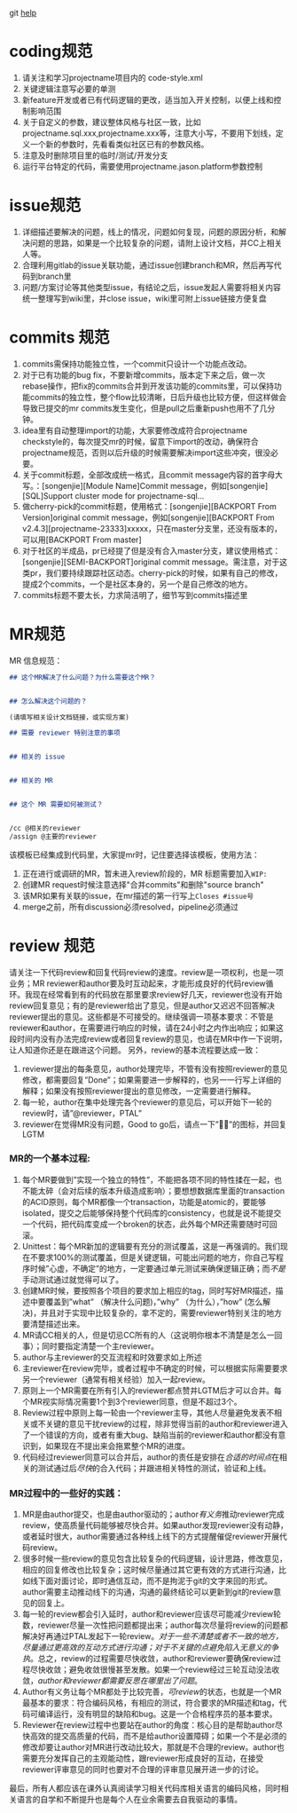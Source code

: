 git [help](https://git-scm.com/doc)
# coding规范
1. 请关注和学习projectname项目内的 code-style.xml
2. 关键逻辑注意写必要的单测
3. 新feature开发或者已有代码逻辑的更改，适当加入开关控制，以便上线和控制影响范围
4. 关于自定义的参数，建议整体风格与社区一致，比如projectname.sql.xxx,projectname.xxx等，注意大小写，不要用下划线，定义一个新的参数时，先看看类似社区已有的参数风格。
5. 注意及时删除项目里的临时/测试/开发分支
6. 运行平台特定的代码，需要使用projectname.jason.platform参数控制

# issue规范
1. 详细描述要解决的问题，线上的情况，问题如何复现，问题的原因分析，和解决问题的思路，如果是一个比较复杂的问题，请附上设计文档，并CC上相关人等。
2. 合理利用gitlab的issue关联功能，通过issue创建branch和MR，然后再写代码到branch里
3. 问题/方案讨论等其他类型issue，有结论之后，issue发起人需要将相关内容统一整理写到wiki里，并close issue，wiki里可附上issue链接方便复盘

# commits 规范
1. commits需保持功能独立性，一个commit只设计一个功能点改动。
2. 对于已有功能的bug fix，不要新增commits，版本定下来之后，做一次rebase操作，把fix的commits合并到开发该功能的commits里，可以保持功能commits的独立性，整个flow比较清晰，日后升级也比较方便，但这样做会导致已提交的mr commits发生变化，但是pull之后重新push也用不了几分钟。
3. idea里有自动整理import的功能，大家要修改成符合projectname checkstyle的，每次提交mr的时候，留意下import的改动，确保符合projectname规范，否则以后升级的时候需要解决import这些冲突，很没必要。
4. 关于commit标题，全部改成统一格式，且commit message内容的首字母大写。：[songenjie][Module Name]Commit message，例如[songenjie][SQL]Support cluster mode for projectname-sql...
5. 做cherry-pick的commit标题，使用格式：[songenjie][BACKPORT From Version]original commit message，例如[songenjie][BACKPORT From v2.4.3][projectname-23333]xxxxx，只在master分支里，还没有版本的，可以用[BACKPORT From master]
6. 对于社区的半成品，pr已经提了但是没有合入master分支，建议使用格式：[songenjie][SEMI-BACKPORT]original commit message。需注意，对于这类pr，我们要持续跟踪社区动态。cherry-pick的时候，如果有自己的修改，提成2个commits，一个是社区本身的，另一个是自己修改的地方。
7. commits标题不要太长，力求简洁明了，细节写到commits描述里


# MR规范
MR 信息规范：

```markdown
## 这个MR解决了什么问题？为什么需要这个MR？


## 怎么解决这个问题的？

(请填写相关设计文档链接，或实现方案)

## 需要 reviewer 特别注意的事项


## 相关的 issue


## 相关的 MR


## 这个 MR 需要如何被测试？


/cc @相关的reviewer
/assign @主要的reviewer
```
该模板已经集成到代码里，大家提mr时，记住要选择该模板，使用方法：

1. 正在进行或调研的MR，暂未进入review阶段的，MR 标题需要加入`WIP:`
2. 创建MR request时候注意选择"合并commits"和删除"source branch"
3. 该MR如果有关联的issue，在mr描述的第一行写上`Closes #issue号`
4. merge之前，所有discussion必须resolved，pipeline必须通过


# review 规范
请关注一下代码review和回复代码review的速度。review是一项权利，也是一项业务；MR reviewer和author要及时互动起来，才能形成良好的代码review循环。我现在经常看到有的代码放在那里要求review好几天，reviewer也没有开始review回复意见；有的是reviewer给出了意见，但是author又迟迟不回答解决reviewer提出的意见。这些都是不可接受的。继续强调一项基本要求：不管是reviewer和author，在需要进行响应的时候，请在24小时之内作出响应；如果这段时间内没有办法完成review或者回复review的意见，也请在MR中作一下说明，让人知道你还是在跟进这个问题。
另外，review的基本流程要达成一致：
1. reviewer提出的每条意见，author处理完毕，不管有没有按照reviewer的意见修改，都需要回复”Done”；如果需要进一步解释的，也另一一行写上详细的解释；如果没有按照reviewer提出的意见修改，一定需要进行解释。 
2. 每一轮，author在集中处理完各个reviewer的意见后，可以开始下一轮的review时，请”@reviewer，PTAL”
3. reviewer在觉得MR没有问题，Good to go后，请点一下”👍🏻”的图标，并回复LGTM

### MR的一个基本过程:
1. 每个MR要做到”实现一个独立的特性”，不能把各项不同的特性揉在一起，也不能太碎（会对后续的版本升级造成影响）；要想想数据库里面的transaction的ACID原则，每个MR都像一个transaction，功能是atomic的，要能够isolated，提交之后能够保持整个代码库的consistency，也就是说不能提交一个代码，把代码库变成一个broken的状态，此外每个MR还需要随时可回滚。
2. Unittest：每个MR新加的逻辑要有充分的测试覆盖，这是一再强调的。我们现在不要求100%的测试覆盖，但是关键逻辑，可能出问题的地方，你自己写程序时候”心虚，不确定”的地方，一定要通过单元测试来确保逻辑正确；而*不是*手动测试通过就觉得可以了。
3. 创建MR时候，要按照各个项目的要求加上相应的tag，同时写好MR描述，描述中要覆盖到”what” （解决什么问题)，”why” （为什么），”how” (怎么解决)，并且对于实现中比较复杂的，拿不定的，需要reviewer特别关注的地方要清楚描述出来。
4. MR请CC相关的人，但是切忌CC所有的人（这说明你根本不清楚是怎么一回事）；同时要指定清楚一个主reviewer。
5. author与主reviewer的交互流程和时效要求如上所述
6. 主reviewer在review完毕，或者过程中不确定的时候，可以根据实际需要要求另一个reviewer（通常有相关经验）加入一起review。
7. 原则上一个MR需要在所有引入的reviewer都点赞并LGTM后才可以合并。每个MR视实际情况需要1个到3个reviewer同意，但是不超过3个。
8. Review过程中原则上每一轮由一个reviewer主导，其他人尽量避免发表不相关或不关键的意见干扰review的过程，除非觉得当前的author和reviewer进入了一个错误的方向，或者有重大bug、缺陷当前的reviewer和author都没有意识到，如果现在不提出来会拖累整个MR的进度。
9. 代码经过reviewer同意可以合并后，author的责任是安排在*合适的时间点*在相关的测试通过后*尽快*的合入代码；并跟进相关特性的测试，验证和上线。

### MR过程中的一些好的实践：
1. MR是由author提交，也是由author驱动的；author*有义务*推动reviewer完成review，使高质量代码能够被尽快合并。如果author发现reviewer没有动静，或者延时很大，author需要通过各种线上线下的方式提醒催促reviewer开展代码review。
2. 很多时候一些review的意见包含比较复杂的代码逻辑，设计思路，修改意见，相应的回复修改也比较复杂；这时候尽量通过其它更有效的方式进行沟通，比如线下面对面讨论，即时通信互动，而不是拘泥于git的文字来回的形式。author需要主动推动线下的沟通，沟通的最终结论可以更新到git的review意见的回复上。
3. 每一轮的review都会引入延时，author和reviewer应该尽可能减少review轮数，reviewer尽量一次性把问题都提出来；author每次尽量将review的问题都解决好再通过PTAL发起下一轮review。*对于一些不清楚或者不一致的地方，尽量通过更高效的互动方式进行沟通；对于不关键的点避免陷入无意义的争执*。总之，review的过程需要尽快收敛，author和reviewer要确保review过程尽快收敛；避免收敛很慢甚至发散。如果一个review经过三轮互动没法收敛，*author和reviewer都需要反思在哪里出了问题*。
4. Author有义务让每个MR都处于比较完善，*可review*的状态，也就是一个MR最基本的要求：符合编码风格，有相应的测试，符合要求的MR描述和tag，代码可编译运行，没有明显的缺陷和bug。这是一个合格程序员的基本要求。
5. Reviewer在review过程中也要站在author的角度：核心目的是帮助author尽快高效的提交高质量的代码，而不是给author设置障碍；如果一个不是必须的修改却要让author对MR进行改动比较大，那就是不合理的review。author也需要充分发挥自己的主观能动性，跟reviewer形成良好的互动，在接受reviewer评审意见的同时也要对不合理的评审意见展开进一步的讨论。

最后，所有人都应该在课外认真阅读学习相关代码库相关语言的编码风格，同时相关语言的自学和不断提升也是每个人在业余需要去自我驱动的事情。